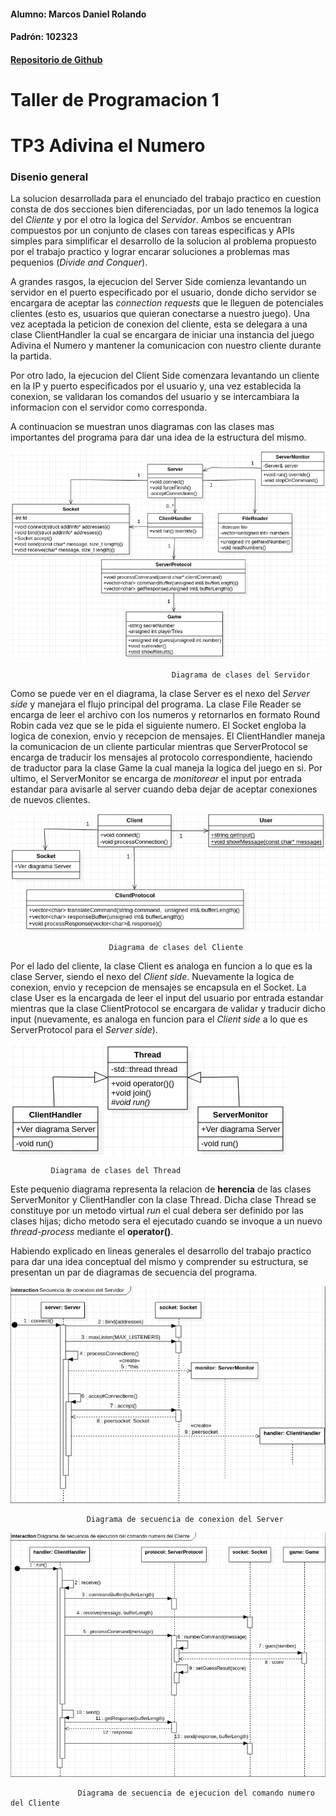 #### Alumno: Marcos Daniel Rolando
#### Padrón: 102323
#### [Repositorio de Github](https://github.com/MarcosRolando/tp3taller)
# Taller de Programacion 1
# TP3 Adivina el Numero
### Disenio general

La solucion desarrollada para el enunciado del trabajo practico en 
cuestion consta de dos secciones bien diferenciadas, por un lado 
tenemos la logica del _Cliente_ y por el otro la logica del 
_Servidor_. Ambos se encuentran compuestos por un conjunto de clases
con tareas especificas y APIs simples para simplificar el desarrollo
de la solucion al problema propuesto por el trabajo practico y lograr
encarar soluciones a problemas mas pequenios (_Divide and Conquer_).  

A grandes rasgos, la ejecucion del Server Side comienza levantando
un servidor en el puerto especificado por el usuario, donde dicho
servidor se encargara de aceptar las _connection requests_ que le 
lleguen de potenciales clientes (esto es, usuarios que quieran 
conectarse a nuestro juego). Una vez aceptada la peticion de conexion
del cliente, esta se delegara a una clase ClientHandler la cual
se encargara de iniciar una instancia del juego Adivina el Numero y mantener
la comunicacion con nuestro cliente durante la partida.  

Por otro lado, la ejecucion del Client Side comenzara levantando un
cliente en la IP y puerto especificados por el usuario y, una vez 
establecida la conexion, se validaran los comandos del usuario y
se intercambiara la informacion con el servidor como corresponda.  

A continuacion se muestran unos diagramas con las clases mas importantes
del programa para dar una idea de la estructura del mismo.

![Diagrama de clases del Servidor](/images/server_class_diagram.jpeg)

                                        Diagrama de clases del Servidor  
  
Como se puede ver en el diagrama, la clase Server es el nexo del
_Server side_ y manejara el flujo principal del programa. La clase File
Reader se encarga de leer el archivo con los numeros y retornarlos en
formato Round Robin cada vez que se le pida el siguiente numero.
El Socket engloba la logica de conexion, envio y recepcion de mensajes. 
El ClientHandler maneja la comunicacion de un cliente particular mientras
que ServerProtocol se encarga de traducir los mensajes al protocolo
correspondiente, haciendo de traductor para la clase Game la cual maneja
la logica del juego en si. Por ultimo, el ServerMonitor se encarga de
_monitorear_ el input por entrada estandar para avisarle al server cuando
deba dejar de aceptar conexiones de nuevos clientes.   
  
![Diagrama de clases del Cliente](/images/client_class_diagram.jpeg)

                          Diagrama de clases del Cliente

Por el lado del cliente, la clase Client es analoga en funcion a lo que 
es la clase Server, siendo el nexo del _Client side_. Nuevamente la logica
de conexion, envio y recepcion de mensajes se encapsula en el Socket.
La clase User es la encargada de leer el input del usuario por entrada 
estandar mientras que la clase ClientProtocol se encargara de validar y
traducir dicho input (nuevamente, es analoga en funcion para el 
_Client side_ a lo que es ServerProtocol para el _Server side_). 

![Diagrama de clases del Thread](/images/thread_class_diagram.jpeg)
    
             Diagrama de clases del Thread
  
Este pequenio diagrama representa la relacion de **herencia** de las
clases ServerMonitor y ClientHandler con la clase Thread. Dicha clase
Thread se constituye por un metodo virtual _run_ el cual debera ser definido
por las clases hijas; dicho metodo sera el ejecutado cuando se invoque
a un nuevo _thread-process_ mediante el **operator()**.

Habiendo explicado en lineas generales el desarrollo del trabajo practico
para dar una idea conceptual del mismo y comprender su estructura, se 
presentan un par de diagramas de secuencia del programa.

![Diagrama de secuencia de conxeion del Server](/images/server_sequence_diagram.jpeg)

                     Diagrama de secuencia de conexion del Server
                     
![Diagrama de secuencia de ejecucion del comando numero del Cliente](/images/number_command_sequence_diagram.jpeg)

                   Diagrama de secuencia de ejecucion del comando numero del Cliente